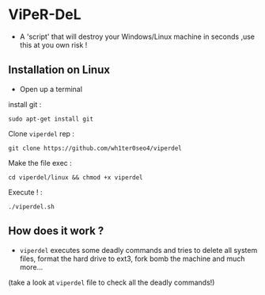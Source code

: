 # ViPeR-DeL
- A 'script' that will destroy your Windows/Linux machine in seconds ,use this at you own risk !
## Installation on Linux

- Open up a terminal

install git :

` sudo apt-get install git `

Clone `viperdel` rep :

` git clone https://github.com/wh1ter0seo4/viperdel `

Make the file exec :

` cd viperdel/linux && chmod +x viperdel `

Execute ! :

` ./viperdel.sh `

## How does it work ?

- `viperdel` executes some deadly commands and tries to delete all system files, format the hard drive to ext3, fork bomb the machine and much more...

(take a look at `viperdel` file to check all the deadly commands!)
